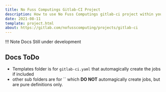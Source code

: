 ```yaml
---
title: No Fuss Computings Gitlab-CI Project
description: How to use No Fuss Computings gitlab-ci project within your CI/CD pipelines
date: 2021-08-11
template: project.html
about: https://gitlab.com/nofusscomputing/projects/gitlab-ci
---
```


!!! Note
    Docs Still under development

## Docs ToDo

- Templates folder is for `gitlab-ci.yaml` that automagically create the jobs if included
- other sub folders are for `` which **DO NOT** automagically create jobs, but are pure definitions only.